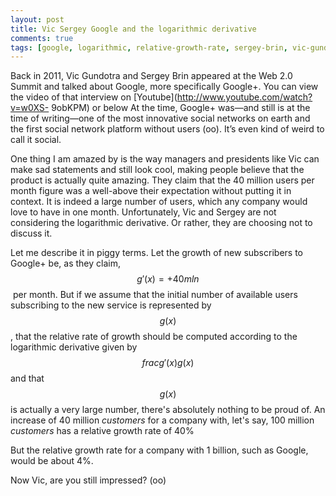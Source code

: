 ```yaml
---
layout: post
title: Vic Sergey Google and the logarithmic derivative
comments: true
tags: [google, logarithmic, relative-growth-rate, sergey-brin, vic-gundotra]
---
```


Back in 2011, Vic Gundotra and Sergey Brin appeared at the Web 2.0 Summit and
talked about Google, more specifically Google+. 
You can view the video of that
interview on [Youtube](http://www.youtube.com/watch?v=w0XS-
9obKPM) or below  At the time, Google+ was—and still is at the time of writing—one of
the most innovative social networks on earth and the first social network
platform without users (oo). It’s even kind of weird to call it social. 

One
thing I am amazed by is the way managers and presidents like Vic can make sad
statements and still look cool, making people believe that the product is
actually quite amazing.  They claim that the 40 million users per month figure
was a well-above their expectation without putting it in context. It is indeed
a large number of users, which any company would love to have in one month.
Unfortunately, Vic and Sergey are not considering the logarithmic derivative.
Or rather, they are choosing not to discuss it. 

Let me describe it in piggy
terms. Let the growth of new subscribers to Google+ be, as they claim, $$ 
g'(x)=+40mln$$ per month. But if we assume that the initial number of available
users subscribing to the new service is represented by $$ g(x)$$, that the
relative rate of growth should be computed according to the logarithmic
derivative given by $$ frac{g'(x)}{g(x)}$$ and that $$ g(x)$$ is
actually a very large number, there's absolutely nothing to be proud of. An
increase of 40 million _customers_ for a company with, let's say, 100 million
_customers_ has a relative growth rate of 40% 

But the relative growth rate for
a company with 1 billion, such as Google, would be about 4%. 

Now Vic, are you still impressed? (oo) 

